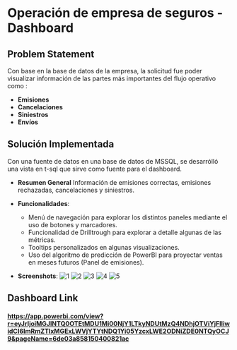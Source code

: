 # Operación de empresa de seguros - Dashboard

## Problem Statement

Con base en la base de datos de la empresa, la solicitud fue poder visualizar información de las partes más importantes del flujo operativo como : 

- **Emisiones**
- **Cancelaciones**
- **Siniestros**
- **Envíos**



## Solución Implementada

Con una fuente de datos en una base de datos de MSSQL, se desarrólló una vista en t-sql que sirve como fuente para el dashboard. 

- **Resumen General**
Información de emisiones correctas, emisiones rechazadas, cancelaciones y siniestros.


- **Funcionalidades**: 
  - Menú de navegación para explorar los distintos paneles mediante el uso de botones y marcadores.
  - Funcionalidad de Drilltrough para explorar a detalle algunas de las métricas.
  - Tooltips personalizados en algunas visualizaciones.
  - Uso del algoritmo de predicción de PowerBI para proyectar ventas en meses futuros (Panel de emisiones).

- **Screenshots**: 
![1](https://github.com/user-attachments/assets/235df05a-77c8-4dbd-80bf-7834f578d6e5)
![2](https://github.com/user-attachments/assets/45d1055e-f41d-415e-ac5d-18401fa6e860)
![3](https://github.com/user-attachments/assets/234ffa39-7288-4889-8d49-48b81450b7c5)
![4](https://github.com/user-attachments/assets/da989b3b-73ae-4a1d-b327-dde1ece144d1)
![5](https://github.com/user-attachments/assets/671c0bd3-1223-44dc-a7a3-ca2148e8cd2c)


## Dashboard Link
#### https://app.powerbi.com/view?r=eyJrIjoiMGJlNTQ0OTEtMDU1Mi00NjY1LTkyNDUtMzQ4NDhjOTViYjFlIiwidCI6ImRmZTIxMGExLWVjYTYtNDQ1Yi05YzcxLWE2ODNiZDE0NTQyOCJ9&pageName=6de03a858150400821ac
